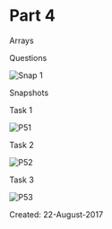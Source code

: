 # Part 4

Arrays

Questions

![Snap 1](https://github.com/Kashyap-Nirmal/Practice_Modules/blob/master/Java/Part%205/Screenshot/Screenshot%20(1434).png)

Snapshots

Task 1

![P51](https://github.com/Kashyap-Nirmal/Practice_Modules/blob/master/Java/Part%205/Screenshot/P51.jpg)

Task 2

![P52](https://github.com/Kashyap-Nirmal/Practice_Modules/blob/master/Java/Part%205/Screenshot/P52.jpg)

Task 3

![P53](https://github.com/Kashyap-Nirmal/Practice_Modules/blob/master/Java/Part%205/Screenshot/P53.jpg)

Created: 22-August-2017
